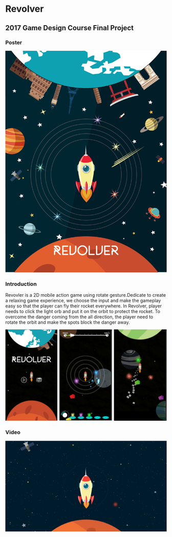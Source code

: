 # Revolver
## 2017 Game Design Course Final Project

### Poster
![](Revolver-Poster.jpg)

### Introduction
Revovler is a 2D mobile action game using rotate gesture.Dedicate to create a relaxing game experience, we choose the input and make the gameplay easy so that the player can fly their rocket everywhere.
In Revolver, player needs to click the light orb and put it on the orbit to protect the rocket. To overcome the danger coming from the all direction, the player need to rotate the orbit and make the spots block the danger away. 

![](revolver_gamescene.png)


###  Video

[![Watch the video](Revolver-video.png)](https://www.youtube.com/watch?v=o1EkNVmQWjI&feature=youtu.be)
